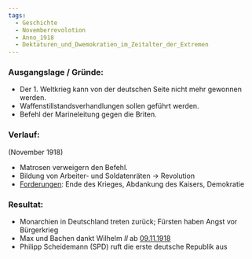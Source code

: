 ```yaml
---
tags:
  - Geschichte
  - Novemberrevolotion
  - Anno_1918
  - Dektaturen_und_Dwemokratien_im_Zeitalter_der_Extremen
---
```

### Ausgangslage / Gründe:
- Der 1. Weltkrieg kann von der deutschen Seite nicht mehr gewonnen werden.
- Waffenstillstandsverhandlungen sollen geführt werden.
- Befehl der Marineleitung gegen die Briten.

### Verlauf:
(November 1918)
- Matrosen verweigern den Befehl.
- Bildung von Arbeiter- und Soldatenräten
	→ Revolution
- <u>Forderungen</u>: Ende des Krieges, Abdankung des Kaisers, Demokratie

### Resultat:
- Monarchien in Deutschland treten zurück; Fürsten haben Angst vor Bürgerkrieg
- Max und Bachen dankt Wilhelm $II$ ab
<u>09.11.1918</u>
- Philipp Scheidemann (SPD) ruft die erste deutsche Republik aus



